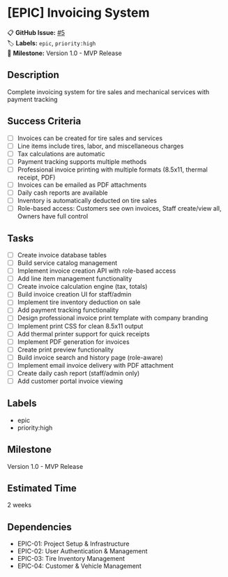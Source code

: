 # [EPIC] Invoicing System

📋 **GitHub Issue:** [#5](https://github.com/vishaltoora/GT-Automotives-App/issues/5)  
🏷️ **Labels:** `epic`, `priority:high`  
📅 **Milestone:** Version 1.0 - MVP Release  

## Description
Complete invoicing system for tire sales and mechanical services with payment tracking

## Success Criteria
- [ ] Invoices can be created for tire sales and services
- [ ] Line items include tires, labor, and miscellaneous charges
- [ ] Tax calculations are automatic
- [ ] Payment tracking supports multiple methods
- [ ] Professional invoice printing with multiple formats (8.5x11, thermal receipt, PDF)
- [ ] Invoices can be emailed as PDF attachments
- [ ] Daily cash reports are available
- [ ] Inventory is automatically deducted on tire sales
- [ ] Role-based access: Customers see own invoices, Staff create/view all, Owners have full control

## Tasks
- [ ] Create invoice database tables
- [ ] Build service catalog management
- [ ] Implement invoice creation API with role-based access
- [ ] Add line item management functionality
- [ ] Create invoice calculation engine (tax, totals)
- [ ] Build invoice creation UI for staff/admin
- [ ] Implement tire inventory deduction on sale
- [ ] Add payment tracking functionality
- [ ] Design professional invoice print template with company branding
- [ ] Implement print CSS for clean 8.5x11 output
- [ ] Add thermal printer support for quick receipts
- [ ] Implement PDF generation for invoices
- [ ] Create print preview functionality
- [ ] Build invoice search and history page (role-aware)
- [ ] Implement email invoice delivery with PDF attachment
- [ ] Create daily cash report (staff/admin only)
- [ ] Add customer portal invoice viewing

## Labels
- epic
- priority:high

## Milestone
Version 1.0 - MVP Release

## Estimated Time
2 weeks

## Dependencies
- EPIC-01: Project Setup & Infrastructure
- EPIC-02: User Authentication & Management
- EPIC-03: Tire Inventory Management
- EPIC-04: Customer & Vehicle Management